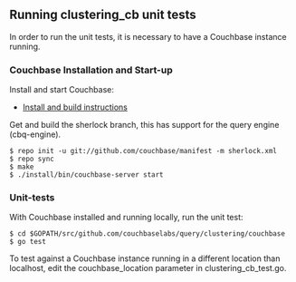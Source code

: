 
## Running clustering_cb unit tests

In order to run the unit tests, it is necessary to have a Couchbase instance running.

### Couchbase Installation and Start-up

Install and start Couchbase:

+ [Install and build instructions](https://github.com/couchbase/tlm/)

Get and build the sherlock branch,  this has support for the query engine (cbq-engine).

    $ repo init -u git://github.com/couchbase/manifest -m sherlock.xml
    $ repo sync
    $ make
    $ ./install/bin/couchbase-server start

### Unit-tests

With Couchbase installed and running locally, run the unit test:

    $ cd $GOPATH/src/github.com/couchbaselabs/query/clustering/couchbase
    $ go test

To test against a Couchbase instance running in a different location than localhost, edit the couchbase_location parameter in clustering_cb_test.go.
